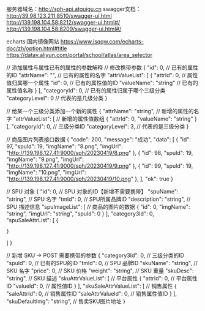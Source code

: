 服务器域名：http://sph-api.atguigu.cn
swagger文档：
http://39.98.123.211:8510/swagger-ui.html
http://139.198.104.58:8212/swagger-ui.html#/
http://139.198.104.58:8209/swagger-ui.html#/

echarts:国内镜像网站
https://www.isqqw.com/echarts-doc/zh/option.html#title
https://datav.aliyun.com/portal/school/atlas/area_selector

// 添加属性与属性已有的属性的参数解释
// 修改携带参数
{
  "id": 0, // 已有的属性的ID
  "attrName": "", // 已有的属性的名字
  "attrValueList": [
    {
      "attrId": 0, // 属性值归属哪一个属性
      "id": 0, // 已有的属性值的ID
      "valueName": "string" // 已有的属性值名称
    }
  ],
  "categoryId": 0, // 已有的属性归属于哪个三级分类
  "categoryLevel": 0  // 代表的是几级分类
}

// 给某一个三级分类添加一个新的属性
{
  "attrName": "string", // 新增的属性的名字
  "attrValueList": [ // 新增的属性值数组
    {
      "attrId": 0,
      "valueName": "string"
    }
  ],
  "categoryId": 0, // 三级分类ID
  "categoryLevel": 3, // 代表的是三级分类
}

// 商品图片列表接口数据
{
  "code": 200,
  "message": "成功",
  "data": [
    {
      "id": 97,
      "spuId": 19,
      "imgName": "8.png",
      "imgUrl": "http://139.198.127.41:9000/sph/20230419/8.png"
    },
    {
      "id": 98,
      "spuId": 19,
      "imgName": "9.png",
      "imgUrl": "http://139.198.127.41:9000/sph/20230419/9.png"
    },
    {
      "id": 99,
      "spuId": 19,
      "imgName": "10.png",
      "imgUrl": "http://139.198.127.41:9000/sph/20230419/10.png"
    },
  ],
  "ok": true
}

// SPU 对象
{
  "id": 0, // SPU 对象的ID【新增不需要携带】
  "spuName": "string", // SPU 名字
  "tmId": 0, // SPU所属品牌ID
  "description": "string", // SPU 描述信息
  "spuImageList": [ // 商品的图片的数据
    {
      "id": 0,
      "imgName": "string",
      "imgUrl": "string",
      "spuId": 0 
    }
  ],
  "category3Id": 0,
  "spuSaleAttrList": [
    {
      
    }
  ]
}

// 新增 SKU -> POST 需要携带的参数
{
  "category3Id": 0,  // 三级分类的ID
  "spuId": 0,        // 已有的SPU的ID
  "tmId": 0,         // SPU 品牌ID
  "skuName": "string", // SKU 名字
  "price": 0,          // SKU 价格
  "weight": "string",  // SKU 重量
  "skuDesc": "string", // SKU 描述
  "skuAttrValueList": [  // 平台属性
    {
      "attrId": 0,  // 平台属性ID
      "valueId": 0, // 属性值ID
    }
  ],
  "skuSaleAttrValueList": [ // 销售属性
    {
      "saleAttrId": 0, // 销售属性ID
      "saleAttrValueId": 0, // 销售属性值ID
    }
  ],
  "skuDefaultImg": "string", // 售卖SKU图片地址
}